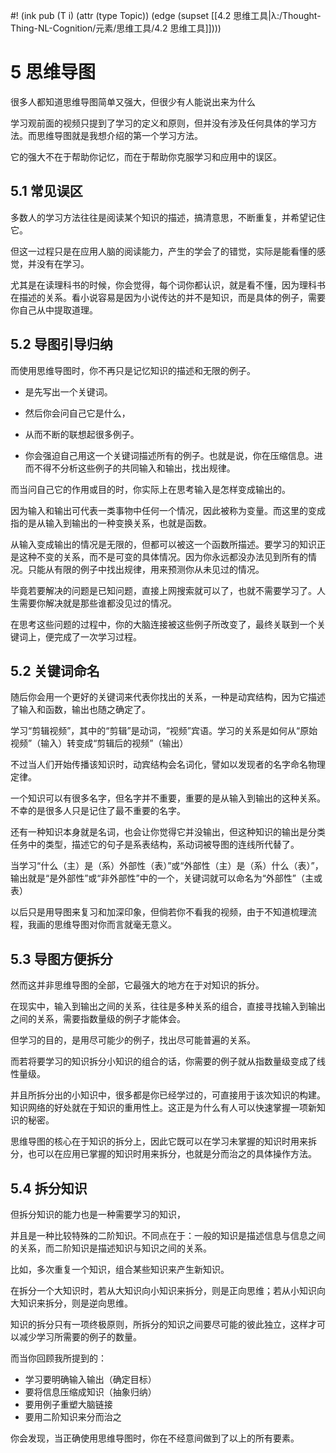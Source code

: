 #! (ink pub (T i) (attr (type Topic)) (edge (supset [[4.2 思维工具|λ:/Thought-Thing-NL-Cognition/元素/思维工具/4.2 思维工具]])))


# 5 思维导图

很多人都知道思维导图简单又强大，但很少有人能说出来为什么

学习观前面的视频只提到了学习的定义和原则，但并没有涉及任何具体的学习方法。而思维导图就是我想介绍的第一个学习方法。

它的强大不在于帮助你记忆，而在于帮助你克服学习和应用中的误区。

## 5.1 常见误区

多数人的学习方法往往是阅读某个知识的描述，搞清意思，不断重复，并希望记住它。

但这一过程只是在应用人脑的阅读能力，产生的学会了的错觉，实际是能看懂的感觉，并没有在学习。

尤其是在读理科书的时候，你会觉得，每个词你都认识，就是看不懂，因为理科书在描述的关系。看小说容易是因为小说传达的并不是知识，而是具体的例子，需要你自己从中提取道理。

## 5.2 导图引导归纳

而使用思维导图时，你不再只是记忆知识的描述和无限的例子。

-   是先写出一个关键词。
    
-   然后你会问自己它是什么，
    
-   从而不断的联想起很多例子。
    
-   你会强迫自己用这一个关键词描述所有的例子。也就是说，你在压缩信息。进而不得不分析这些例子的共同输入和输出，找出规律。
    

而当问自己它的作用或目的时，你实际上在思考输入是怎样变成输出的。

因为输入和输出可代表一类事物中任何一个情况，因此被称为变量。而这里的变成指的是从输入到输出的一种变换关系，也就是函数。

从输入变成输出的情况是无限的，但都可以被这一个函数所描述。要学习的知识正是这种不变的关系，而不是可变的具体情况。因为你永远都没办法见到所有的情况。只能从有限的例子中找出规律，用来预测你从未见过的情况。

毕竟若要解决的问题是已知问题，直接上网搜索就可以了，也就不需要学习了。人生需要你解决就是那些谁都没见过的情况。

在思考这些问题的过程中，你的大脑连接被这些例子所改变了，最终关联到一个关键词上，便完成了一次学习过程。

## 5.2 关键词命名

随后你会用一个更好的关键词来代表你找出的关系，一种是动宾结构，因为它描述了输入和函数，输出也随之确定了。

学习“剪辑视频”，其中的“剪辑”是动词，“视频”宾语。学习的关系是如何从“原始视频”（输入）转变成“剪辑后的视频”（输出）

不过当人们开始传播该知识时，动宾结构会名词化，譬如以发现者的名字命名物理定律。

一个知识可以有很多名字，但名字并不重要，重要的是从输入到输出的这种关系。不幸的是很多人只是记住了最不重要的名字。

还有一种知识本身就是名词，也会让你觉得它并没输出，但这种知识的输出是分类任务中的类型，描述它的句子是系表结构，系动词被导图的连线所代替了。

当学习“什么（主）是（系）外部性（表）”或“外部性（主）是（系）什么（表）”，输出就是“是外部性”或“非外部性”中的一个，关键词就可以命名为“外部性”（主或表）

以后只是用导图来复习和加深印象，但倘若你不看我的视频，由于不知道梳理流程，我画的思维导图对你而言就毫无意义。

## 5.3 导图方便拆分

然而这并非思维导图的全部，它最强大的地方在于对知识的拆分。

在现实中，输入到输出之间的关系，往往是多种关系的组合，直接寻找输入到输出之间的关系，需要指数量级的例子才能体会。

但学习的目的，是用尽可能少的例子，找出尽可能普遍的关系。

而若将要学习的知识拆分小知识的组合的话，你需要的例子就从指数量级变成了线性量级。

并且所拆分出的小知识中，很多都是你已经学过的，可直接用于该次知识的构建。知识网络的好处就在于知识的重用性上。这正是为什么有人可以快速掌握一项新知识的秘密。

思维导图的核心在于知识的拆分上，因此它既可以在学习未掌握的知识时用来拆分，也可以在应用已掌握的知识时用来拆分，也就是分而治之的具体操作方法。

## 5.4 拆分知识

但拆分知识的能力也是一种需要学习的知识，

并且是一种比较特殊的二阶知识。不同点在于：一般的知识是描述信息与信息之间的关系，而二阶知识是描述知识与知识之间的关系。

比如，多次重复一个知识，组合某些知识来产生新知识。

在拆分一个大知识时，若从大知识向小知识来拆分，则是正向思维；若从小知识向大知识来拆分，则是逆向思维。

知识的拆分只有一项终极原则，所拆分的知识之间要尽可能的彼此独立，这样才可以减少学习所需要的例子的数量。

而当你回顾我所提到的：

-   学习要明确输入输出（确定目标）
-   要将信息压缩成知识（抽象归纳）
-   要用例子重塑大脑链接
-   要用二阶知识来分而治之

你会发现，当正确使用思维导图时，你在不经意间做到了以上的所有要素。